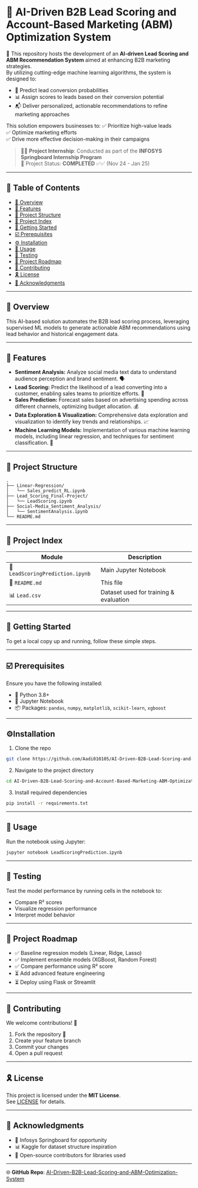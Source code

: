 # 🤖 AI-Driven B2B Lead Scoring and Account-Based Marketing (ABM) Optimization System

📌 This repository hosts the development of an **AI-driven Lead Scoring and ABM Recommendation System** aimed at enhancing B2B marketing strategies.  
By utilizing cutting-edge machine learning algorithms, the system is designed to:
- 🎯 Predict lead conversion probabilities
- 📊 Assign scores to leads based on their conversion potential
- 📬 Deliver personalized, actionable recommendations to refine marketing approaches

This solution empowers businesses to:
✅ Prioritize high-value leads  
✅ Optimize marketing efforts  
✅ Drive more effective decision-making in their campaigns

> 🧑‍💼 **Project Internship**: Conducted as part of the **INFOSYS Springboard Internship Program**  
> 📍 Project Status: **COMPLETED** ✅✅ (Nov 24 - Jan 25)

---

## 🔗 Table of Contents

- [📍 Overview](#-overview)
- [👾 Features](#-features)
- [📁 Project Structure](#-project-structure)
- [📂 Project Index](#-project-index)
- [🚀 Getting Started](#-getting-started)
- [☑️ Prerequisites](#️-prerequisites)
- [⚙️ Installation](#-installation)
- [🤖 Usage](#-usage)
- [🧪 Testing](#-testing)
- [📌 Project Roadmap](#-project-roadmap)
- [🔰 Contributing](#-contributing)
- [🎗 License](#-license)
- [🙌 Acknowledgments](#-acknowledgments)

---

## 📍 Overview

This AI-based solution automates the B2B lead scoring process, leveraging supervised ML models to generate actionable ABM recommendations using lead behavior and historical engagement data.

---

## 👾 Features

- **Sentiment Analysis:** Analyze social media text data to understand audience perception and brand sentiment. 🗣️
- **Lead Scoring:** Predict the likelihood of a lead converting into a customer, enabling sales teams to prioritize efforts. 🎯
- **Sales Prediction:** Forecast sales based on advertising spending across different channels, optimizing budget allocation. 💰
- **Data Exploration & Visualization:** Comprehensive data exploration and visualization to identify key trends and relationships. 📈
- **Machine Learning Models:** Implementation of various machine learning models, including linear regression, and techniques for sentiment classification. 🤖

---

## 📂 Project Structure

```
.
├── Linear-Regression/
│   └── Sales_predict_RL.ipynb
├── Lead_Scoring_Final-Project/
│   └── LeadScoring.ipynb
├── Social-Media_Sentiment_Analysis/
│   └── SentimentAnalysis.ipynb
└── README.md
```
---

## 📂 Project Index

**Module** | **Description**
---|---
📁 `LeadScoringPrediction.ipynb` | Main Jupyter Notebook
📄 `README.md` | This file
📊 `Lead.csv` | Dataset used for training & evaluation

---

## 🚀 Getting Started

To get a local copy up and running, follow these simple steps.

---

## ☑️ Prerequisites

Ensure you have the following installed:

- 🐍 Python 3.8+
- 📘 Jupyter Notebook
- 📦 Packages: `pandas`, `numpy`, `matplotlib`, `scikit-learn`, `xgboost`

---

## ⚙️Installation

1. Clone the repo  
```bash
git clone https://github.com/Aadi010105/AI-Driven-B2B-Lead-Scoring-and-Account-Based-Marketing-ABM-Optimization-System.git
```

2. Navigate to the project directory  
```bash
cd AI-Driven-B2B-Lead-Scoring-and-Account-Based-Marketing-ABM-Optimization-System/Lead_Scoring_Final-Project
```

3. Install required dependencies  
```bash
pip install -r requirements.txt
```

---

## 🤖 Usage

Run the notebook using Jupyter:

```bash
jupyter notebook LeadScoringPrediction.ipynb
```

---

## 🧪 Testing

Test the model performance by running cells in the notebook to:

- Compare R² scores
- Visualize regression performance
- Interpret model behavior

---

## 📌 Project Roadmap

- ✅ Baseline regression models (Linear, Ridge, Lasso)
- ✅ Implement ensemble models (XGBoost, Random Forest)
- ✅ Compare performance using R² score
- ⏳ Add advanced feature engineering
- ⏳ Deploy using Flask or Streamlit

---

## 🔰 Contributing

We welcome contributions! 🚀

1. Fork the repository 🍴  
2. Create your feature branch  
3. Commit your changes  
4. Open a pull request

---

## 🎗 License

This project is licensed under the **MIT License**.  
See [LICENSE](../LICENSE) for details.

---

## 🙌 Acknowledgments

- 💼 Infosys Springboard for opportunity
- 📊 Kaggle for dataset structure inspiration
- 🤝 Open-source contributors for libraries used

---

🌐 **GitHub Repo**: [AI-Driven-B2B-Lead-Scoring-and-ABM-Optimization-System](https://github.com/Aadi010105/AI-Driven-B2B-Lead-Scoring-and-Account-Based-Marketing-ABM-Optimization-System)
